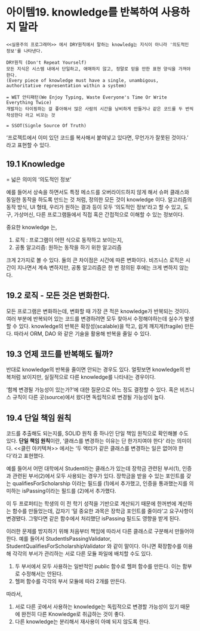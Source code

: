 # 아이템19. knowledge를 반복하여 사용하지 말라

```
<<실용주의 프로그래머>> 에서 DRY원칙에서 말하는 knowledg는 지식이 아니라 '의도적인 정보'를 나타낸다.

DRY원칙 (Don't Repeat Yourself)
모든 지식은 시스템 내에서 단일하고, 애매하지 않고, 정말로 믿을 만한 표현 양식을 가져야 한다.
(Every piece of knowledge must have a single, unambigous, authoritative representation within a system)

= WET 안티패턴(We Enjoy Typing, Waste Everyone's Time Or Write Everything Twice)
개발자는 타이핑하는 걸 좋아해서 많은 사람의 시간을 낭비하게 만들거나 같은 코드를 두 번씩 작성한다 라고 비꼬는 것

= SSOT(Signle Source Of Truth)
```

‘프로젝트에서 이미 있던 코드를 복사해서 붙여넣고 있다면, 무언가가 잘못된 것이다.’ 라고 표현할 수 있다. 

## 19.1 Knowledge

= 넓은 의미의 ‘의도적인 정보’

예를 들어서 상속을 하면서도 특정 메소드를 오버라이드하지 않게 해서 슈퍼 클래스와 동일한 동작을 하도록 만드는 것 처럼, 정의한 모든 것이 knowledge 이다. 알고리즘의 동작 방식, UI 형태, 우리가 원하는 결과 등이 모두 ‘의도적인 정보'라고 할 수 있고, 도구, 가상머신, 다른 프로그램들에서 직접 혹은 간접적으로 이해할 수 있는 정보이다.

중요한 knowledge 는,

1. 로직 : 프로그램이 어떤 식으로 동작하고 보이는지,
2. 공통 알고리즘: 원하는 동작을 하기 위한 알고리즘

크게 2가지로 볼 수 있다. 둘의 큰 차이점은 시간에 따른 변화이다. 비즈니스 로직은 시간이 지나면서 계속 변하지만, 공통 알고리즘은 한 번 정의된 후에는 크게 변하지 않는다.

## 19.2 로직 - 모든 것은 변화한다.

모든 프로그램은 변화하는데, 변화할 때 가장 큰 적은 knowledge가 반복되는 것이다. 여러 부분에 반복되어 있는 코드를 변경하려면 모두 찾아서 수정해야하는데 실수가 발생할 수 있다. knowledge의 반복은 확장성(scalable)을 막고, 쉽게 깨지게(fragile) 만든다. 따라서 ORM, DAO 와 같은 기술을 활용해 반복을 줄일 수 있다.

## 19.3 언제 코드를 반복해도 될까?

반대로 knowledge의 반복을 줄이면 안되는 경우도 있다. 얼핏보면 knowledge의 반복처럼 보이지만, 실질적으로 다른 knowledge를 나타내는 경우이다.

‘함께 변경될 가능성이 있는가?’에 대한 질문으로 어느 정도 결정할 수 있다. 혹은 비즈니스 규칙이 다른 곳(source)에서 왔다면 독립적으로 변경될 가능성이 높다. 

## 19.4 단일 책임 원칙

코드를 추출해도 되는지를, SOLID 원칙 중 하나인 단일 책임 원칙으로 확인해볼 수도 있다. **단일 책임 원칙**이란, ‘클래스를 변경하는 이유는 단 한가지여야 한다' 라는 의미이다. <<클린 아키텍쳐>> 에서는 ‘두 액터가 같은 클래스를 변경하는 일은 없어야 한다'라고 표현했다. 

예를 들어서 어떤 대학에서 Student라는 클래스가 있는데 장학금 관련된 부서(1), 인증과 관련된 부서(2)에서 모두 사용되는 경우가 있다. 장학금을 받을 수 있는 포인트를 갖는 qualifiesForScholarship 이라는 필드를 (1)에서 추가했고, 인증을 통과했는지를 의미하는 isPassing이라는 필드를 (2)에서 추가했다. 

이 두 프로퍼티는 학생의 이 전 학기 성적을 기반으로 계산되기 때문에 한꺼번에 계산하는 함수를 만들었는데, 갑자기 ‘덜 중요한 과목은 장학금 포인트를 줄이라’고 요구사항이 변경됐다. 그렇다면 같은 함수에서 처리했단 isPassing 필드도 영향을 받게 된다.

이러한 문제를 방지하기 위해 처음부터 책임에 따라서 다른 클래스로 구분해서 만들어야 한다. 예를 들어서 StudentIsPassingValidator, StudentQualifiesForScholarshipValidator 와 같이 말이다. 아니면 확장함수를 이용해 각각의 부서가 관리하는 서로 다른 모듈 파일에 배치할 수도 있다.

1. 두 부서에서 모두 사용하는 일반적인 public 함수로 헬퍼 함수를 만든다. 이는 함부로 수정해서는 안된다.
2. 헬퍼 함수를 각각의 부서 모듈에 따라 2개를 만든다.

따라서,

1. 서로 다른 곳에서 사용하는 knowledge는 독립적으로 변경할 가능성이 있기 때문에 완전히 다른 Knowledge로 취급하는 것이 좋다.
2. 다른 knowledge는 분리해서 재사용이 아예 되지 않도록 한다.
